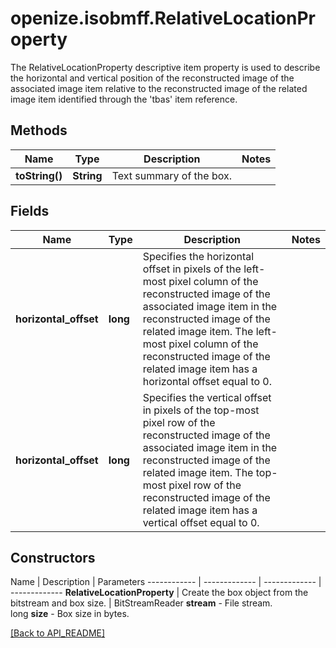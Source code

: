 # openize.isobmff.RelativeLocationProperty

The RelativeLocationProperty descriptive item property is used to describe the horizontal and vertical position of the reconstructed image of the associated image item relative to the reconstructed image of the related image item identified through the 'tbas' item reference.

## Methods

Name | Type | Description | Notes
------------ | ------------- | ------------- | -------------
**toString()** | **String** | Text summary of the box. | 

## Fields

Name | Type | Description | Notes
------------ | ------------- | ------------- | -------------
**horizontal_offset** | **long** | Specifies the horizontal offset in pixels of the left-most pixel column of the reconstructed image of the associated image item in the reconstructed image of the related image item. The left-most pixel column of the reconstructed image of the related image item has a horizontal offset equal to 0. | 
**horizontal_offset** | **long** | Specifies the vertical offset in pixels of the top-most pixel row of the reconstructed image of the associated image item in the reconstructed image of the related image item. The top-most pixel row of the reconstructed image of the related image item has a vertical offset equal to 0. | 

## Constructors

Name | Description | Parameters
------------ | ------------- | ------------- | -------------
**RelativeLocationProperty** | Create the box object from the bitstream and box size. | BitStreamReader **stream** - File stream.<br />long **size** - Box size in bytes.

[[Back to API_README]](API_README.md)